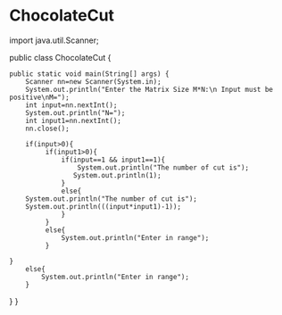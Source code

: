 # ChocolateCut

import java.util.Scanner;

public class ChocolateCut {
	
	public static void main(String[] args) {
		Scanner nn=new Scanner(System.in);
		System.out.println("Enter the Matrix Size M*N:\n Input must be positive\nM=");
		int input=nn.nextInt();
		System.out.println("N=");
		int input1=nn.nextInt();
		nn.close();
		
		if(input>0){
			 if(input1>0){
				 if(input==1 && input1==1){
					 System.out.println("The number of cut is");
					System.out.println(1); 
				 }
				 else{
		System.out.println("The number of cut is");
		System.out.println(((input*input1)-1));
				 }
			 }
			 else{
				 System.out.println("Enter in range");
			 }
			
	}
		else{
			System.out.println("Enter in range");
		}

}
	}

